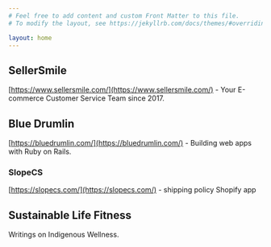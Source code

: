 ```yaml
---
# Feel free to add content and custom Front Matter to this file.
# To modify the layout, see https://jekyllrb.com/docs/themes/#overriding-theme-defaults

layout: home
---
```


## SellerSmile
[https://www.sellersmile.com/](https://www.sellersmile.com/) - Your E-commerce Customer Service Team since 2017.

## Blue Drumlin
[https://bluedrumlin.com/](https://bluedrumlin.com/) - Building web apps with Ruby on Rails.

### SlopeCS
[https://slopecs.com/](https://slopecs.com/) - shipping policy Shopify app

## Sustainable Life Fitness
Writings on Indigenous Wellness.

